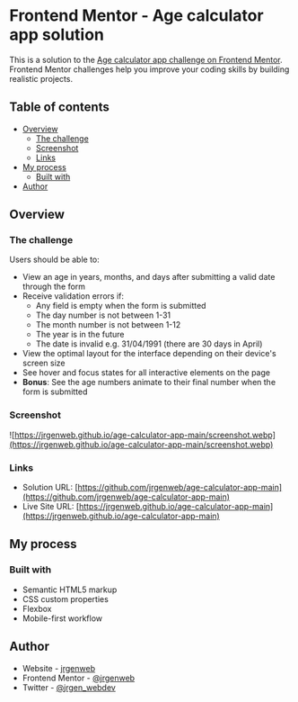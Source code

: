 # Frontend Mentor - Age calculator app solution

This is a solution to the [Age calculator app challenge on Frontend Mentor](https://www.frontendmentor.io/challenges/age-calculator-app-dF9DFFpj-Q). Frontend Mentor challenges help you improve your coding skills by building realistic projects.

## Table of contents

- [Overview](#overview)
  - [The challenge](#the-challenge)
  - [Screenshot](#screenshot)
  - [Links](#links)
- [My process](#my-process)
  - [Built with](#built-with)
- [Author](#author)

## Overview

### The challenge

Users should be able to:

- View an age in years, months, and days after submitting a valid date through the form
- Receive validation errors if:
  - Any field is empty when the form is submitted
  - The day number is not between 1-31
  - The month number is not between 1-12
  - The year is in the future
  - The date is invalid e.g. 31/04/1991 (there are 30 days in April)
- View the optimal layout for the interface depending on their device's screen size
- See hover and focus states for all interactive elements on the page
- **Bonus**: See the age numbers animate to their final number when the form is submitted

### Screenshot

![https://jrgenweb.github.io/age-calculator-app-main/screenshot.webp](https://jrgenweb.github.io/age-calculator-app-main/screenshot.webp)

### Links

- Solution URL: [https://github.com/jrgenweb/age-calculator-app-main](https://github.com/jrgenweb/age-calculator-app-main)
- Live Site URL: [https://jrgenweb.github.io/age-calculator-app-main](https://jrgenweb.github.io/age-calculator-app-main)

## My process

### Built with

- Semantic HTML5 markup
- CSS custom properties
- Flexbox
- Mobile-first workflow

## Author

- Website - [jrgenweb](https://jrgenweb.github.io/)
- Frontend Mentor - [@jrgenweb](https://www.frontendmentor.io/profile/jrgenweb)
- Twitter - [@jrgen_webdev](https://www.twitter.com/jrgen_webdev)
